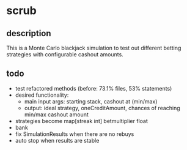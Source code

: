 # scrub

## description
This is a Monte Carlo blackjack simulation to test out different betting strategies with configurable cashout amounts.

## todo
- test refactored methods (before: 73.1% files, 53% statements)
- desired functionality:
  - main input args: starting stack, cashout at (min/max)
  - output: ideal strategy, oneCreditAmount, chances of reaching min/max cashout amount
- strategies become map[streak int] betmultiplier float
- bank
- fix SimulationResults when there are no rebuys
- auto stop when results are stable
